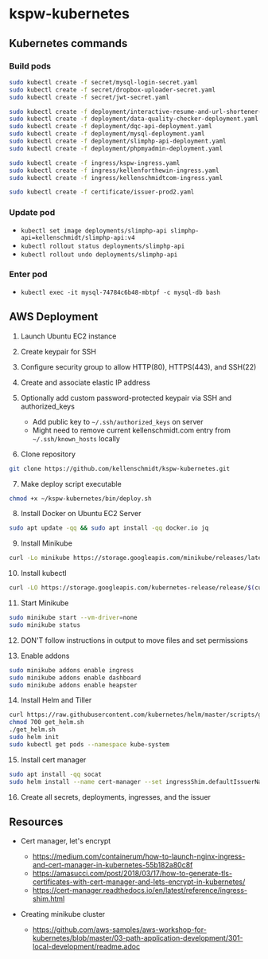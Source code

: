 # kspw-kubernetes

## Kubernetes commands

### Build pods

```sh
sudo kubectl create -f secret/mysql-login-secret.yaml
sudo kubectl create -f secret/dropbox-uploader-secret.yaml
sudo kubectl create -f secret/jwt-secret.yaml
```

```sh
sudo kubectl create -f deployment/interactive-resume-and-url-shortener-deployment.yaml
sudo kubectl create -f deployment/data-quality-checker-deployment.yaml
sudo kubectl create -f deployment/dqc-api-deployment.yaml
sudo kubectl create -f deployment/mysql-deployment.yaml
sudo kubectl create -f deployment/slimphp-api-deployment.yaml
sudo kubectl create -f deployment/phpmyadmin-deployment.yaml
```

```sh
sudo kubectl create -f ingress/kspw-ingress.yaml
sudo kubectl create -f ingress/kellenforthewin-ingress.yaml
sudo kubectl create -f ingress/kellenschmidtcom-ingress.yaml
```

```sh
sudo kubectl create -f certificate/issuer-prod2.yaml
```

### Update pod

- `kubectl set image deployments/slimphp-api slimphp-api=kellenschmidt/slimphp-api:v4`
- `kubectl rollout status deployments/slimphp-api`
- `kubectl rollout undo deployments/slimphp-api`

### Enter pod

- `kubectl exec -it mysql-74784c6b48-mbtpf -c mysql-db bash`

## AWS Deployment

1. Launch Ubuntu EC2 instance
2. Create keypair for SSH
3. Configure security group to allow HTTP(80), HTTPS(443), and SSH(22)
4. Create and associate elastic IP address
5. Optionally add custom password-protected keypair via SSH and authorized_keys
    * Add public key to `~/.ssh/authorized_keys` on server
    * Might need to remove current kellenschmidt.com entry from `~/.ssh/known_hosts` locally

6. Clone repository

```sh
git clone https://github.com/kellenschmidt/kspw-kubernetes.git
```

7. Make deploy script executable

```sh
chmod +x ~/kspw-kubernetes/bin/deploy.sh
```

8. Install Docker on Ubuntu EC2 Server

```sh
sudo apt update -qq && sudo apt install -qq docker.io jq
```

9. Install Minikube

```sh
curl -Lo minikube https://storage.googleapis.com/minikube/releases/latest/minikube-linux-amd64 && chmod +x minikube && sudo mv minikube /usr/local/bin/
```

10. Install kubectl

```sh
curl -LO https://storage.googleapis.com/kubernetes-release/release/$(curl -s https://storage.googleapis.com/kubernetes-release/release/stable.txt)/bin/linux/amd64/kubectl && chmod +x ./kubectl && sudo mv ./kubectl /usr/local/bin/kubectl
```

11. Start Minikube

```sh
sudo minikube start --vm-driver=none
sudo minikube status
```

12. DON'T follow instructions in output to move files and set permissions

13. Enable addons

```sh
sudo minikube addons enable ingress
sudo minikube addons enable dashboard
sudo minikube addons enable heapster
```

14. Install Helm and Tiller

```sh
curl https://raw.githubusercontent.com/kubernetes/helm/master/scripts/get > get_helm.sh
chmod 700 get_helm.sh
./get_helm.sh
sudo helm init
sudo kubectl get pods --namespace kube-system
```

15. Install cert manager

```sh
sudo apt install -qq socat
sudo helm install --name cert-manager --set ingressShim.defaultIssuerName=letsencrypt-kellenforthewin --set ingressShim.defaultIssuerKind=ClusterIssuer stable/cert-manager
```

16. Create all secrets, deployments, ingresses, and the issuer

## Resources

- Cert manager, let's encrypt
    - https://medium.com/containerum/how-to-launch-nginx-ingress-and-cert-manager-in-kubernetes-55b182a80c8f
    - https://amasucci.com/post/2018/03/17/how-to-generate-tls-certificates-with-cert-manager-and-lets-encrypt-in-kubernetes/
    - https://cert-manager.readthedocs.io/en/latest/reference/ingress-shim.html

- Creating minikube cluster
    - https://github.com/aws-samples/aws-workshop-for-kubernetes/blob/master/03-path-application-development/301-local-development/readme.adoc
